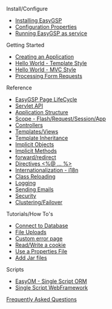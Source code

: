 Install/Configure
  * [Installing EasyGSP](InstallEasyGSP.md)
  * [Configuration Properties](configure.md)
  * [Running EasyGSP as service](install_service.md)

Getting Started
  * [Creating an Application](firstproject.md)
  * [Hello World - Template Style](helloworld1.md)
  * [Hello World - MVC Style](helloworld2.md)
  * [Processing Form Requests](processingforms.md)


Reference
  * [EasyGSP Page LifeCycle](lifecycle.md)
  * [Servlet API](servletapi.md)
  * [Application Structure](appliction_structure.md)
  * [Scope - Flash/Request/Session/App](scopes.md)
  * [Controllers](controllers.md)
  * [Templates/Views](gsp_scripts.md)
  * [Template Inheritance](template_inheritance.md)
  * [Implicit Objects](implicit_objects.md)
  * [Implicit Methods](implicit_methods.md)
  * [forward/redirect](forward_methods.md)
  * [Directives <%@ ... %>](directives.md)
  * [Internationalization - i18n](i18n.md)
  * [Class Reloading](class_reloading.md)
  * [Logging](howto_logging.md)
  * [Sending Emails](email.md)
  * [Security](policy_file.md)
  * [Clustering/Failover](clustering.md)

Tutorials/How To's
  * [Connect to Database](howto_db.md)
  * [File Uploads](fileuploads.md)
  * [Custom error page](howto_custom_error.md)
  * [Read/Write a cookie](howto_cookie.md)
  * [Use a Properties File](howto_prop_file.md)
  * [Add Jar files](howto_jars.md)


Scripts
  * [EasyOM - Single Script ORM](easyom.md)
  * [Single Script WebFramework](howto_easygsp_framework.md)

[Frequently Asked Questions](FAQs.md)
